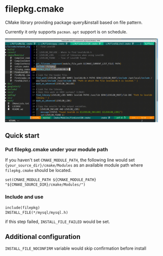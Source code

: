 # filepkg.cmake

CMake library providing package query&install based on file pattern.

Currently it only supports `pacman`. `apt` support is on schedule.

![ScreenShot](https://github.com/htfy96/filepkg.cmake/raw/master/screenshot.gif)

## Quick start

### Put filepkg.cmake under your module path

If you haven't set `CMAKE_MODULE_PATH`, the following line would set `{your_source_dir}/cmake/Modules` as an available module path where `filepkg.cmake` should be located.

```
set(CMAKE_MODULE_PATH ${CMAKE_MODULE_PATH} "${CMAKE_SOURCE_DIR}/cmake/Modules/")
```

### Include and use

```
include(filepkg)
INSTALL_FILE(*/mysql/mysql.h)
```

if this step failed, `INSTALL_FILE_FAILED` would be set.

## Additional configuration

`INSTALL_FILE_NOCONFIRM` variable would skip confirmation before install

